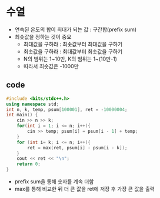 # 수열
- 연속된 온도의 합이 최대가 되는 값 : 구간합(prefix sum)
- 최솟값을 정하는 것이 중요
  - 최대값을 구하라 : 최솟값부터 최대값을 구하기
  - 최솟값을 구하라 : 최대값부터 최솟값을 구하기
  - N의 범위는 1~10만, K의 범위는 1~(10만-1)
  - 따라서 최솟값은 -1000만
## code
```cpp
#include <bits/stdc++.h>
using namespace std;
int n, k, temp, psum[100001], ret = -10000004;
int main() {
    cin >> n >> k;
    for(int i = 1; i <= n; i++){
        cin >> temp; psum[i] = psum[i - 1] + temp;
    }
    for (int i= k; i <= n; i++){
        ret = max(ret, psum[i] - psum[i - k]);
    }
    cout << ret << "\n";
    return 0;
}
```
- prefix sum을 통해 숫자를 계속 더함
- max를 통해 비교한 뒤 더 큰 값을 ret에 저장 후 가장 큰 값을 출력
